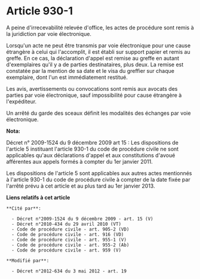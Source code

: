 # Article 930-1

A peine d'irrecevabilité relevée d'office, les actes de procédure sont remis à la juridiction par voie électronique.

Lorsqu'un acte ne peut être transmis par voie électronique pour une cause étrangère à celui qui l'accomplit, il est établi
sur support papier et remis au greffe. En ce cas, la déclaration d'appel est remise au greffe en autant d'exemplaires qu'il y
a de parties destinataires, plus deux. La remise est constatée par la mention de sa date et le visa du greffier sur chaque
exemplaire, dont l'un est immédiatement restitué.

Les avis, avertissements ou convocations sont remis aux avocats des parties par voie électronique, sauf impossibilité pour
cause étrangère à l'expéditeur.

Un arrêté du garde des sceaux définit les modalités des échanges par voie électronique.

**Nota:**

Décret n° 2009-1524 du 9 décembre 2009 art 15 : Les dispositions de l'article 5 instituant l'article 930-1 du code de
procédure civile ne sont applicables qu'aux déclarations d'appel et aux constitutions d'avoué afférentes aux appels formés à
compter du 1er janvier 2011.

Les dispositions de l'article 5 sont applicables aux autres actes mentionnés à l'article 930-1 du code de procédure civile à
compter de la date fixée par l'arrêté prévu à cet article et au plus tard au 1er janvier 2013.

**Liens relatifs à cet article**

	**Cité par**:

	  - Décret n°2009-1524 du 9 décembre 2009 - art. 15 (V)
	  - Décret n°2010-434 du 29 avril 2010 (VT)
	  - Code de procédure civile - art. 905-2 (VD)
	  - Code de procédure civile - art. 916 (VD)
	  - Code de procédure civile - art. 955-1 (V)
	  - Code de procédure civile - art. 955-2 (Ab)
	  - Code de procédure civile - art. 959 (V)

	**Modifié par**:

	  - Décret n°2012-634 du 3 mai 2012 - art. 19
